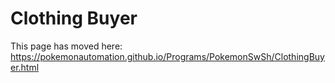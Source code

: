 # Clothing Buyer

This page has moved here: https://pokemonautomation.github.io/Programs/PokemonSwSh/ClothingBuyer.html


